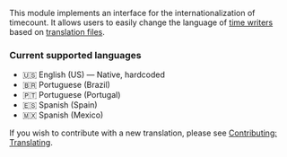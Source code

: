 This module implements an interface for the internationalization of timecount. It allows users to easily change the language of [time writers](../classes/_index_.timewriter.html) based on [translation files](https://github.com/pjbatista/timecount/tree/master/src/locales).

### Current supported languages

- 🇺🇸 English (US) — Native, hardcoded
- 🇧🇷 Portuguese (Brazil)
- 🇵🇹 Portuguese (Portugal)
- 🇪🇸 Spanish (Spain)
- 🇲🇽 Spanish (Mexico)

If you wish to contribute with a new translation, please see [Contributing: Translating](https://github.com/pjbatista/timecount/blob/master/CONTRIBUTING.md#translating).
